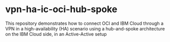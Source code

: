 # vpn-ha-ic-oci-hub-spoke
This repository demonstrates how to connect OCI and IBM Cloud through a VPN in a high-availability (HA) scenario using a hub-and-spoke architecture on the IBM Cloud side, in an Active-Active setup
